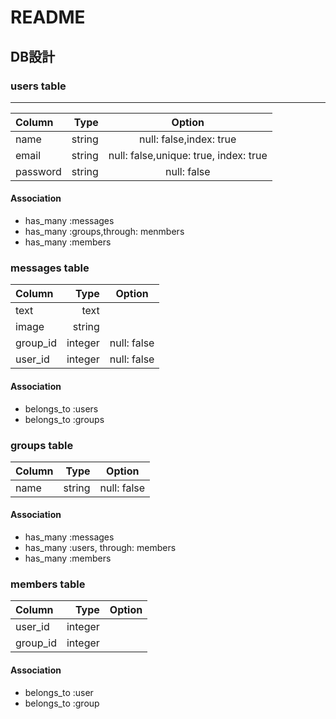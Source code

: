 # README

## DB設計

### users table
--------------------------------------------------------------------

| Column     | Type        | Option                                |
|:-----------|------------:|:-------------------------------------:|
| name       | string      | null: false,index: true               |
| email      | string      | null: false,unique: true, index: true |
| password   | string      | null: false                           |

#### Association
* has_many :messages
* has_many :groups,through: menmbers
* has_many :members

### messages table

| Column     | Type        | Option                      |
|:-----------|------------:|:---------------------------:|
| text       | text        |                             |
| image      | string      |                             |
| group_id   | integer     | null: false                 |
| user_id    | integer     | null: false                 |

#### Association
* belongs_to :users
* belongs_to :groups

### groups table

| Column     | Type        | Option                      |
|:-----------|------------:|:---------------------------:|
| name       | string      | null: false                 |

#### Association
* has_many :messages
* has_many :users, through: members
* has_many :members

### members table

| Column     | Type        | Option                      |
|:-----------|------------:|:---------------------------:|
| user_id    | integer     |                             |
| group_id   | integer     |                             |


#### Association
* belongs_to :user
* belongs_to :group
